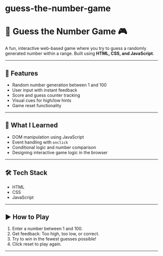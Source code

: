 # guess-the-number-game
# 🔢 Guess the Number Game 🎮

A fun, interactive web-based game where you try to guess a randomly generated number within a range. Built using **HTML, CSS, and JavaScript**.

---

## 🚀 Features

- Random number generation between 1 and 100
- User input with instant feedback
- Score and guess counter tracking
- Visual cues for high/low hints
- Game reset functionality

---

## 🧠 What I Learned

- DOM manipulation using JavaScript
- Event handling with `onclick`
- Conditional logic and number comparison
- Designing interactive game logic in the browser

---

## 🛠️ Tech Stack

- HTML
- CSS
- JavaScript

---

## ▶️ How to Play

1. Enter a number between 1 and 100.
2. Get feedback: Too high, too low, or correct.
3. Try to win in the fewest guesses possible!
4. Click reset to play again.

---

